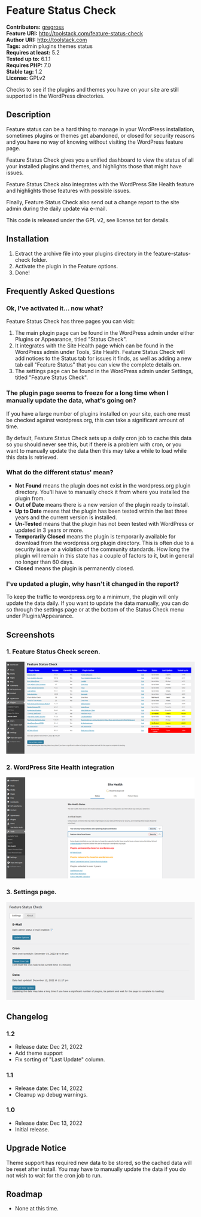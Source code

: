 # Feature Status Check #
**Contributors:** [gregross](https://profiles.wordpress.org/gregross/)  
**Feature URI:** http://toolstack.com/feature-status-check  
**Author URI:** http://toolstack.com  
**Tags:** admin plugins themes status  
**Requires at least:** 5.2  
**Tested up to:** 6.1.1  
**Requires PHP:** 7.0  
**Stable tag:** 1.2  
**License:** GPLv2  

Checks to see if the plugins and themes you have on your site are still supported in the WordPress directories.

## Description ##

Feature status can be a hard thing to manage in your WordPress installation, sometimes plugins or themes get abandoned, or closed for security reasons and you have no way of knowing without visiting the WordPress feature page.

Feature Status Check gives you a unified dashboard to view the status of all your installed plugins and themes, and highlights those that might have issues.

Feature Status Check also integrates with the WordPress Site Health feature and highlights those features with possible issues.

Finally, Feature Status Check also send out a change report to the site admin during the daily update via e-mail.

This code is released under the GPL v2, see license.txt for details.

## Installation ##

1. Extract the archive file into your plugins directory in the feature-status-check folder.
2. Activate the plugin in the Feature options.
3. Done!

## Frequently Asked Questions ##

### Ok, I've activated it... now what? ###

Feature Status Check has three pages you can visit:

1. The main plugin page can be found in the WordPress admin under either Plugins or Appearance, titled "Status Check".
2. It integrates with the Site Health page which can be found in the WordPress admin under Tools, Site Health.  Feature Status Check will add notices to the Status tab for issues it finds, as well as adding a new tab call "Feature Status" that you can view the complete details on.
3. The settings page can be found in the WordPress admin under Settings, titled "Feature Status Check".

### The plugin page seems to freeze for a long time when I manually update the data, what's going on? ###

If you have a large number of plugins installed on your site, each one must be checked against wordpress.org, this can take a significant amount of time.

By default, Feature Status Check sets up a daily cron job to cache this data so you should never see this, but if there is a problem with cron, or you want to manually update the data then this may take a while to load while this data is retrieved.

### What do the different status' mean? ###

* **Not Found** means the plugin does not exist in the wordpress.org plugin directory.  You'll have to manually check it from where you installed the plugin from.
* **Out of Date** means there is a new version of the plugin ready to install.
* **Up to Date** means that the plugin has been tested within the last three years and the current version is installed.
* **Un-Tested** means that the plugin has not been tested with WordPress or updated in 3 years or more.
* **Temporarily Closed** means the plugin is temporarily available for download from the wordpress.org plugin directory.  This is often due to a security issue or a violation of the community standards.  How long the plugin will remain in this state has a couple of factors to it, but in general no longer than 60 days.
* **Closed** means the plugin is permanently closed.

### I've updated a plugin, why hasn't it changed in the report? ###

To keep the traffic to wordpress.org to a minimum, the plugin will only update the data daily.  If you want to update the data manually, you can do so through the settings page or at the bottom of the Status Check menu under Plugins/Appearance.

## Screenshots ##

### 1. Feature Status Check screen. ###
![Feature Status Check screen.](assets/screenshot-1.png)

### 2. WordPress Site Health integration ###
![WordPress Site Health integration](assets/screenshot-2.png)

### 3. Settings page. ###
![Settings page.](assets/screenshot-3.png)


## Changelog ##

### 1.2 ###

* Release date: Dec 21, 2022
* Add theme support
* Fix sorting of "Last Update" column.

### 1.1 ###

* Release date: Dec 14, 2022
* Cleanup wp debug warnings.

### 1.0 ###

* Release date: Dec 13, 2022
* Initial release.

## Upgrade Notice ##

Theme support has required new data to be stored, so the cached data will be reset after install.  You may have to manually update the data if you do not wish to wait for the cron job to run.

## Roadmap ##

* None at this time.
